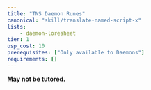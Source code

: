 ```yaml
---
title: "TNS Daemon Runes"
canonical: "skill/translate-named-script-x"
lists:
    - daemon-loresheet
tier: 1
osp_cost: 10
prerequisites: ["Only available to Daemons"]
requirements: []
---
```

**May not be tutored.**